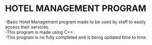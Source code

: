 # HOTEL MANAGEMENT PROGRAM
-Basic Hotel Management program made to be used by staff to easily access their services. 
<br>
-This program is made using C++ .
<br>
-This program is no fully completed and is being updated time to time.
<br>
